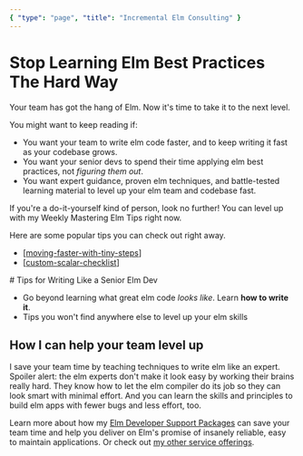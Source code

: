 ```yaml
---
{ "type": "page", "title": "Incremental Elm Consulting" }
---
```


# Stop Learning Elm Best Practices The Hard Way

Your team has got the hang of Elm. Now it's time to take it to the next level.

You might want to keep reading if:

- You want your team to write elm code faster, and to keep writing it fast as your codebase grows.
- You want your senior devs to spend their time applying elm best practices, not _figuring them out_.
- You want expert guidance, proven elm techniques, and battle-tested learning material to level up your elm team and codebase fast.

If you're a do-it-yourself kind of person, look no further! You can level up with my Weekly Mastering Elm Tips right now.

Here are some popular tips you can check out right away.

- [[moving-faster-with-tiny-steps]]
- [[custom-scalar-checklist]]

<signup buttontext="I want weekly elm tips!" formid="906002494">
# Tips for Writing Like a Senior Elm Dev

- Go beyond learning what great elm code _looks like_. Learn **how to write it**.
- Tips you won't find anywhere else to level up your elm skills
  </signup>

## How I can help your team level up

I save your team time by teaching techniques to write elm like an expert. Spoiler alert: the elm experts don't make it look easy by working their brains really hard. They know how to let the elm compiler do its job so they can look smart with minimal effort. And you can learn the skills and principles to build elm apps with fewer bugs and less effort, too.

Learn more about how my [Elm Developer Support Packages](/services#developer-support) can save your team time and help you deliver on Elm's promise of insanely reliable, easy to maintain applications. Or check out [my other service offerings](/services).

[//begin]: # "Autogenerated link references for markdown compatibility"
[moving-faster-with-tiny-steps]: moving-faster-with-tiny-steps "Moving Faster with Tiny Steps in Elm"
[custom-scalar-checklist]: custom-scalar-checklist "Custom Scalar Checklist"
[//end]: # "Autogenerated link references"
